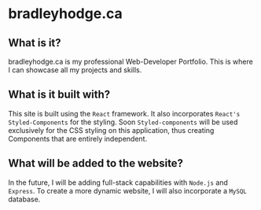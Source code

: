 # bradleyhodge.ca

## What is it?
bradleyhodge.ca is my professional Web-Developer Portfolio. This is where I can showcase all my projects and skills.

## What is it built with?
This site is built using the `React` framework. It also incorporates `React's` `Styled-Components` for the styling. Soon `Styled-components` will be used exclusively for the CSS styling on this application, thus creating Components that are entirely independent.

## What will be added to the website?
In the future, I will be adding full-stack capabilities with `Node.js` and `Express`. To create a more dynamic website, I will also incorporate a `MySQL` database.